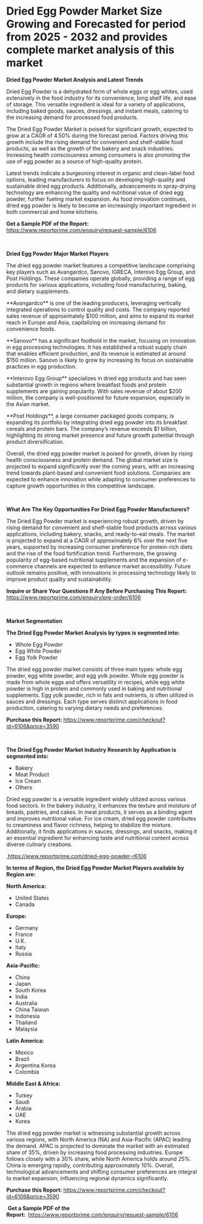 <p><h1>Dried Egg Powder Market Size Growing and Forecasted for period from 2025 - 2032 and provides complete market analysis of this market</h1></p><p><strong>Dried Egg Powder Market Analysis and Latest Trends</strong></p>
<p><p>Dried Egg Powder is a dehydrated form of whole eggs or egg whites, used extensively in the food industry for its convenience, long shelf life, and ease of storage. This versatile ingredient is ideal for a variety of applications, including baked goods, sauces, dressings, and instant meals, catering to the increasing demand for processed food products.</p><p>The Dried Egg Powder Market is poised for significant growth, expected to grow at a CAGR of 4.50% during the forecast period. Factors driving this growth include the rising demand for convenient and shelf-stable food products, as well as the growth of the bakery and snack industries. Increasing health consciousness among consumers is also promoting the use of egg powder as a source of high-quality protein.</p><p>Latest trends indicate a burgeoning interest in organic and clean-label food options, leading manufacturers to focus on developing high-quality and sustainable dried egg products. Additionally, advancements in spray-drying technology are enhancing the quality and nutritional value of dried egg powder, further fueling market expansion. As food innovation continues, dried egg powder is likely to become an increasingly important ingredient in both commercial and home kitchens.</p></p>
<p><strong>Get a Sample PDF of the Report:&nbsp;</strong> <a href="https://www.reportprime.com/enquiry/request-sample/6106?utm_campaign=4466&utm_medium=2&utm_source=Github&utm_content=ia&utm_term=14052025&utm_id=dried-egg-powder">https://www.reportprime.com/enquiry/request-sample/6106</a></p>
<p>&nbsp;</p>
<p><strong>Dried Egg Powder Major Market Players</strong></p>
<p><p>The dried egg powder market features a competitive landscape comprising key players such as Avangardco, Sanovo, IGRECA, Interovo Egg Group, and Post Holdings. These companies operate globally, providing a range of egg products for various applications, including food manufacturing, baking, and dietary supplements.</p><p>**Avangardco** is one of the leading producers, leveraging vertically integrated operations to control quality and costs. The company reported sales revenue of approximately $100 million, and aims to expand its market reach in Europe and Asia, capitalizing on increasing demand for convenience foods.</p><p>**Sanovo** has a significant foothold in the market, focusing on innovation in egg processing technologies. It has established a robust supply chain that enables efficient production, and its revenue is estimated at around $150 million. Sanovo is likely to grow by increasing its focus on sustainable practices in egg production.</p><p>**Interovo Egg Group** specializes in dried egg products and has seen substantial growth in regions where breakfast foods and protein supplements are gaining popularity. With sales revenue of about $200 million, the company is well-positioned for future expansion, especially in the Asian market.</p><p>**Post Holdings**, a large consumer packaged goods company, is expanding its portfolio by integrating dried egg powder into its breakfast cereals and protein bars. The company’s revenue exceeds $1 billion, highlighting its strong market presence and future growth potential through product diversification.</p><p>Overall, the dried egg powder market is poised for growth, driven by rising health consciousness and protein demand. The global market size is projected to expand significantly over the coming years, with an increasing trend towards plant-based and convenient food solutions. Companies are expected to enhance innovation while adapting to consumer preferences to capture growth opportunities in this competitive landscape.</p></p>
<p>&nbsp;</p>
<p><strong>What Are The Key Opportunities For Dried Egg Powder Manufacturers?</strong></p>
<p><p>The Dried Egg Powder market is experiencing robust growth, driven by rising demand for convenient and shelf-stable food products across various applications, including bakery, snacks, and ready-to-eat meals. The market is projected to expand at a CAGR of approximately 6% over the next five years, supported by increasing consumer preference for protein-rich diets and the rise of the food fortification trend. Furthermore, the growing popularity of egg-based nutritional supplements and the expansion of e-commerce channels are expected to enhance market accessibility. Future outlook remains positive, with innovations in processing technology likely to improve product quality and sustainability.</p></p>
<p><strong>Inquire or Share Your Questions If Any Before Purchasing This Report:</strong> <a href="https://www.reportprime.com/enquiry/pre-order/6106?utm_campaign=4466&utm_medium=2&utm_source=Github&utm_content=ia&utm_term=14052025&utm_id=dried-egg-powder">https://www.reportprime.com/enquiry/pre-order/6106</a></p>
<p>&nbsp;</p>
<p><strong>Market Segmentation</strong></p>
<p><strong>The Dried Egg Powder Market Analysis by types is segmented into:</strong></p>
<p><ul><li>Whole Egg Powder</li><li>Egg White Powder</li><li>Egg Yolk Powder</li></ul></p>
<p><p>The dried egg powder market consists of three main types: whole egg powder, egg white powder, and egg yolk powder. Whole egg powder is made from whole eggs and offers versatility in recipes, while egg white powder is high in protein and commonly used in baking and nutritional supplements. Egg yolk powder, rich in fats and nutrients, is often utilized in sauces and dressings. Each type serves distinct applications in food production, catering to varying dietary needs and preferences.</p></p>
<p><strong>Purchase this Report:&nbsp;</strong><a href="https://www.reportprime.com/checkout?id=6106&price=3590&utm_campaign=4466&utm_medium=2&utm_source=Github&utm_content=ia&utm_term=14052025&utm_id=dried-egg-powder">https://www.reportprime.com/checkout?id=6106&price=3590</a></p>
<p>&nbsp;</p>
<p><strong>The Dried Egg Powder Market Industry Research by Application is segmented into:</strong></p>
<p><ul><li>Bakery</li><li>Meat Product</li><li>Ice Cream</li><li>Others</li></ul></p>
<p><p>Dried egg powder is a versatile ingredient widely utilized across various food sectors. In the bakery industry, it enhances the texture and moisture of breads, pastries, and cakes. In meat products, it serves as a binding agent and improves nutritional value. For ice cream, dried egg powder contributes to creaminess and flavor richness, helping to stabilize the mixture. Additionally, it finds applications in sauces, dressings, and snacks, making it an essential ingredient for enhancing taste and nutritional content across diverse culinary creations.</p></p>
<p><a href="https://www.reportprime.com/dried-egg-powder-r6106?utm_campaign=4466&utm_medium=2&utm_source=Github&utm_content=ia&utm_term=14052025&utm_id=dried-egg-powder">&nbsp;https://www.reportprime.com/dried-egg-powder-r6106</a></p>
<p><strong>In terms of Region, the Dried Egg Powder Market Players available by Region are:</strong></p>
<p>
    <p> <strong> North America: </strong>
        <ul>
            <li>United States</li>
            <li>Canada</li>
        </ul>
        </p> 
    <p> <strong> Europe: </strong>
        <ul>
            <li>Germany</li>
            <li>France</li>
            <li>U.K.</li>
            <li>Italy</li>
            <li>Russia</li>
        </ul>
        </p> 
    <p> <strong> Asia-Pacific: </strong>
        <ul>
            <li>China</li>
            <li>Japan</li>
            <li>South Korea</li>
            <li>India</li>
            <li>Australia</li>
            <li>China Taiwan</li>
            <li>Indonesia</li>
            <li>Thailand</li>
            <li>Malaysia</li>
        </ul>
        </p> 
    <p> <strong> Latin America: </strong>
        <ul>
            <li>Mexico</li>
            <li>Brazil</li>
            <li>Argentina Korea</li>
            <li>Colombia</li>
        </ul>
        </p> 
    <p> <strong> Middle East & Africa: </strong>
        <ul>
            <li>Turkey</li>
            <li>Saudi</li>
            <li>Arabia</li>
            <li>UAE</li>
            <li>Korea</li>
        </ul>
    </p>
    </p>
<p><p>The dried egg powder market is witnessing substantial growth across various regions, with North America (NA) and Asia-Pacific (APAC) leading the demand. APAC is projected to dominate the market with an estimated share of 35%, driven by increasing food processing industries. Europe follows closely with a 30% share, while North America holds around 25%. China is emerging rapidly, contributing approximately 10%. Overall, technological advancements and shifting consumer preferences are integral to market expansion, influencing regional dynamics significantly.</p></p>
<p><strong>Purchase this Report: </strong><a href="https://www.reportprime.com/checkout?id=6106&price=3590&utm_campaign=4466&utm_medium=2&utm_source=Github&utm_content=ia&utm_term=14052025&utm_id=dried-egg-powder">https://www.reportprime.com/checkout?id=6106&price=3590</a></p>
<p>&nbsp;<strong>Get a Sample PDF of the Report:&nbsp;&nbsp;</strong><a href="https://www.reportprime.com/enquiry/request-sample/6106?utm_campaign=4466&utm_medium=2&utm_source=Github&utm_content=ia&utm_term=14052025&utm_id=dried-egg-powder">https://www.reportprime.com/enquiry/request-sample/6106</a></p>
<p><strong></strong></p>
<p><p></p><p></p><p></p></p>